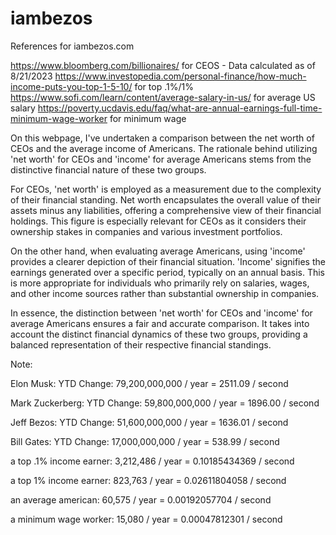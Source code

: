 # iambezos
References for iambezos.com

https://www.bloomberg.com/billionaires/ for CEOS - Data calculated as of 8/21/2023
https://www.investopedia.com/personal-finance/how-much-income-puts-you-top-1-5-10/ for top .1%/1%
https://www.sofi.com/learn/content/average-salary-in-us/ for average US salary
https://poverty.ucdavis.edu/faq/what-are-annual-earnings-full-time-minimum-wage-worker for minimum wage

On this webpage, I've undertaken a comparison between the net worth of CEOs and the average income of Americans. The rationale behind utilizing 'net worth' for CEOs and 'income' for average Americans stems from the distinctive financial nature of these two groups.

For CEOs, 'net worth' is employed as a measurement due to the complexity of their financial standing. Net worth encapsulates the overall value of their assets minus any liabilities, offering a comprehensive view of their financial holdings. This figure is especially relevant for CEOs as it considers their ownership stakes in companies and various investment portfolios.

On the other hand, when evaluating average Americans, using 'income' provides a clearer depiction of their financial situation. 'Income' signifies the earnings generated over a specific period, typically on an annual basis. This is more appropriate for individuals who primarily rely on salaries, wages, and other income sources rather than substantial ownership in companies.

In essence, the distinction between 'net worth' for CEOs and 'income' for average Americans ensures a fair and accurate comparison. It takes into account the distinct financial dynamics of these two groups, providing a balanced representation of their respective financial standings.

Note:

Elon Musk:
YTD Change: 79,200,000,000 / year
= 2511.09 / second

Mark Zuckerberg:
YTD Change: 59,800,000,000 / year
= 1896.00 / second

Jeff Bezos:
YTD Change: 51,600,000,000 / year
= 1636.01 / second

Bill Gates:
YTD Change: 17,000,000,000 / year
= 538.99 / second

a top .1% income earner:
3,212,486 / year
= 0.10185434369 / second

a top 1% income earner:
823,763 / year
= 0.02611804058 / second

an average american:
60,575 / year
= 0.00192057704 / second

a minimum wage worker:
15,080 / year
= 0.00047812301 / second
